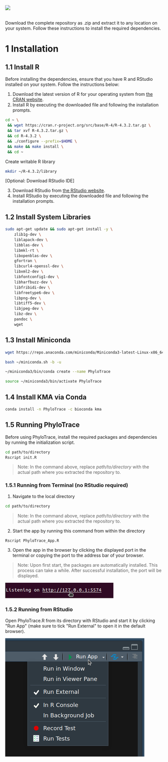<picture>
    <source media="(prefers-color-scheme: light)" srcset="www/PhyloTrace_bw.png">
    <source media="(prefers-color-scheme: dark)" srcset="www/PhyloTrace.png">    
    <img src= "www/">
</picture>

##

Download the complete repository as .zip and extract it to any location on your system.
Follow these instructions to install the required dependencies.

# 1 Installation

## 1.1 Install R

Before installing the dependencies, ensure that you have R and RStudio installed on your system. Follow the instructions below:

1. Download the latest version of R for your operating system from [the CRAN website](https://cran.r-project.org/).
2. Install R by executing the downloaded file and following the installation prompts.

```bash
cd ~ \
 && wget https://cran.r-project.org/src/base/R-4/R-4.3.2.tar.gz \
 && tar xvf R-4.3.2.tar.gz \
 && cd R-4.3.2 \
 && ./configure --prefix=$HOME \
 && make && make install \
 && cd ~
```

Create writable R library 
```bash
mkdir ~/R-4.3.2/library
```

[Optional: Download RStudio IDE]

3. Download RStudio from [the RStudio website](https://rstudio.com/products/rstudio/download/).
4. Install RStudio by executing the downloaded file and following the installation prompts.

## 1.2 Install System Libraries

```bash
sudo apt-get update && sudo apt-get install -y \
    zlib1g-dev \
    liblapack-dev \
    libblas-dev \
    libmkl-rt \
    libopenblas-dev \
    gfortran \
    libcurl4-openssl-dev \
    libxml2-dev \
    libfontconfig1-dev \
    libharfbuzz-dev \
    libfribidi-dev \
    libfreetype6-dev \
    libpng-dev \
    libtiff5-dev \
    libjpeg-dev \
    libz-dev \
    pandoc \
    wget
```


## 1.3 Install Miniconda

```bash
wget https://repo.anaconda.com/miniconda/Miniconda3-latest-Linux-x86_64.sh -O ~/miniconda.sh 
```
```bash
bash ~/miniconda.sh -b -u
```
```bash
~/miniconda3/bin/conda create --name PhyloTrace
```

```bash
source ~/miniconda3/bin/activate PhyloTrace
```

## 1.4 Install KMA via Conda

```bash
conda install -n PhyloTrace -c bioconda kma
```

## 1.5 Running PhyloTrace

Before using PhyloTrace, install the required packages and dependencies by running the initialization script.
```bash
cd path/to/directory
Rscript init.R
```
>Note: In the command above, replace *path/to/directory* with the actual path where you extracted the repository to.

### 1.5.1 Running from Terminal (no RStudio required)

1. Navigate to the local directory
```bash
cd path/to/directory
```
>Note: In the command above, replace *path/to/directory* with the actual path where you extracted the repository to.

2. Start the app by running this command from within the directory
```bash
Rscript PhyloTrace_App.R
```

3. Open the app in the browser by clicking the displayed port in the terminal or copying the port to the address bar of your browser.

>Note: Upon first start, the packages are automatically installed. This process can take a while. After successful installation, the port will be displayed.  

![My Image](www/terminal_start.png)   

### 1.5.2 Running from RStudio

Open PhyloTrace.R from its directory with RStudio and start it by clicking "Run App" (make sure to tick "Run External" to open it in the default browser).

![My Image](www/run_external.png)

